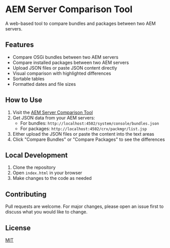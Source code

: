 # AEM Server Comparison Tool

A web-based tool to compare bundles and packages between two AEM servers.

## Features

- Compare OSGi bundles between two AEM servers
- Compare installed packages between two AEM servers
- Upload JSON files or paste JSON content directly
- Visual comparison with highlighted differences
- Sortable tables
- Formatted dates and file sizes

## How to Use

1. Visit the [AEM Server Comparison Tool](https://iamsudhanshu.github.io/aem-compare-util/)
2. Get JSON data from your AEM servers:
   - For bundles: `http://localhost:4502/system/console/bundles.json`
   - For packages: `http://localhost:4502/crx/packmgr/list.jsp`
3. Either upload the JSON files or paste the content into the text areas
4. Click "Compare Bundles" or "Compare Packages" to see the differences

## Local Development

1. Clone the repository
2. Open `index.html` in your browser
3. Make changes to the code as needed

## Contributing

Pull requests are welcome. For major changes, please open an issue first to discuss what you would like to change.

## License

[MIT](https://choosealicense.com/licenses/mit/) 
